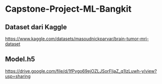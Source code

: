 # Capstone-Project-ML-Bangkit

## Dataset dari Kaggle
https://www.kaggle.com/datasets/masoudnickparvar/brain-tumor-mri-dataset

## Model.h5
https://drive.google.com/file/d/1fPvgo69ejOZLJSorFljaZ_q1lzLuwh-y/view?usp=sharing
